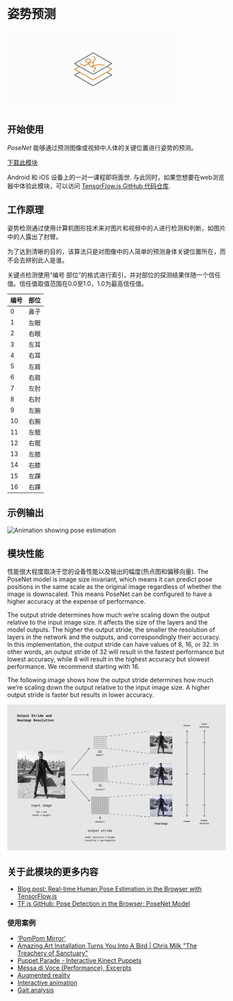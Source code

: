 # 姿势预测

<img src="../images/pose.png" class="attempt-right" />

## 开始使用

_PoseNet_ 能够通过预测图像或视频中人体的关键位置进行姿势的预测。

<a class="button button-primary" href="https://storage.googleapis.com/download.tensorflow.org/models/tflite/gpu/multi_person_mobilenet_v1_075_float.tflite">下载此模块</a>

Android 和 iOS 设备上的一对一课程即将面世. 与此同时，如果您想要在web浏览器中体验此模块，可以访问
<a href="https://github.com/tensorflow/tfjs-models/tree/master/posenet">TensorFlow.js
GitHub 代码仓库</a>.

## 工作原理

姿势检测通过使用计算机图形技术来对图片和视频中的人进行检测和判断，如图片中的人露出了肘臂。

为了达到清晰的目的，该算法只是对图像中的人简单的预测身体关键位置所在，而不会去辨别此人是谁。

关键点检测使用“编号 部位”的格式进行索引，并对部位的探测结果伴随一个信任值。信任值取值范围在0.0至1.0，1.0为最高信任值。

<table style="width: 30%;">
  <thead>
    <tr>
      <th>编号</th>
      <th>部位</th>
    </tr>
  </thead>
  <tbody>
    <tr>
      <td>0</td>
      <td>鼻子</td>
    </tr>
    <tr>
      <td>1</td>
      <td>左眼</td>
    </tr>
    <tr>
      <td>2</td>
      <td>右眼</td>
    </tr>
    <tr>
      <td>3</td>
      <td>左耳</td>
    </tr>
    <tr>
      <td>4</td>
      <td>右耳</td>
    </tr>
    <tr>
      <td>5</td>
      <td>左肩</td>
    </tr>
    <tr>
      <td>6</td>
      <td>右肩</td>
    </tr>
    <tr>
      <td>7</td>
      <td>左肘</td>
    </tr>
    <tr>
      <td>8</td>
      <td>右肘</td>
    </tr>
    <tr>
      <td>9</td>
      <td>左腕</td>
    </tr>
    <tr>
      <td>10</td>
      <td>右腕</td>
    </tr>
    <tr>
      <td>11</td>
      <td>左髋</td>
    </tr>
    <tr>
      <td>12</td>
      <td>右髋</td>
    </tr>
    <tr>
      <td>13</td>
      <td>左膝</td>
    </tr>
    <tr>
      <td>14</td>
      <td>右膝</td>
    </tr>
    <tr>
      <td>15</td>
      <td>左踝</td>
    </tr>
    <tr>
      <td>16</td>
      <td>右踝</td>
    </tr>
  </tbody>
</table>

## 示例输出

<img alt="Animation showing pose estimation" src="https://www.tensorflow.org/images/lite/models/pose_estimation.gif"/>

## 模块性能

性能很大程度取决于您的设备性能以及输出的幅度(热点图和偏移向量). The PoseNet model is image size invariant, which means it can predict
pose positions in the same scale as the original image regardless of whether the
image is downscaled. This means PoseNet can be configured to have a higher
accuracy at the expense of performance.

The output stride determines how much we’re scaling down the output relative to
the input image size. It affects the size of the layers and the model outputs.
The higher the output stride, the smaller the resolution of layers in the
network and the outputs, and correspondingly their accuracy. In this
implementation, the output stride can have values of 8, 16, or 32. In other
words, an output stride of 32 will result in the fastest performance but lowest
accuracy, while 8 will result in the highest accuracy but slowest performance.
We recommend starting with 16.

The following image shows how the output stride determines how much we’re
scaling down the output relative to the input image size. A higher output stride
is faster but results in lower accuracy.

<img alt="Output stride and heatmap resolution" src="../images/output_stride.png" >

## 关于此模块的更多内容

<ul>
  <li><a href="https://medium.com/tensorflow/real-time-human-pose-estimation-in-the-browser-with-tensorflow-js-7dd0bc881cd5">Blog post: Real-time Human Pose Estimation in the Browser with TensorFlow.js</a></li>
  <li><a href="https://github.com/tensorflow/tfjs-models/tree/master/posenet">TF.js GitHub: Pose Detection in the Browser: PoseNet Model</a></li>
</ul>

### 使用案例

<ul>
  <li><a href="https://vimeo.com/128375543">‘PomPom Mirror’</a></li>
  <li><a href="https://youtu.be/I5__9hq-yas">Amazing Art Installation Turns You Into A Bird | Chris Milk "The Treachery of Sanctuary"</a></li>
  <li><a href="https://vimeo.com/34824490">Puppet Parade - Interactive Kinect Puppets</a></li>
  <li><a href="https://vimeo.com/2892576">Messa di Voce (Performance), Excerpts</a></li>
  <li><a href="https://www.instagram.com/p/BbkKLiegrTR/">Augmented reality</a></li>
  <li><a href="https://www.instagram.com/p/Bg1EgOihgyh/">Interactive animation</a></li>
  <li><a href="https://www.runnersneed.com/expert-advice/gear-guides/gait-analysis.html">Gait analysis</a></li>
</ul>

